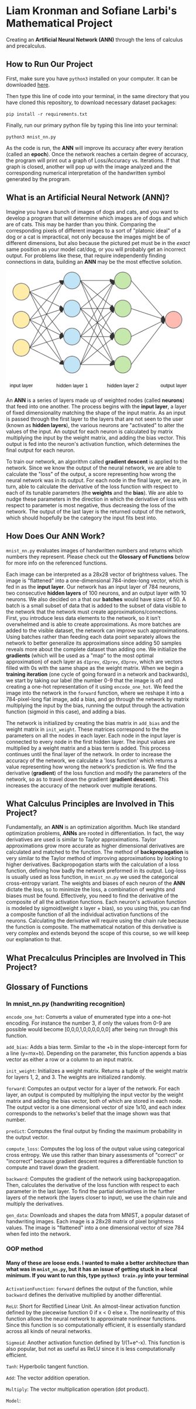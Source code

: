 # Liam Kronman and Sofiane Larbi's Mathematical Project
Creating an **Artificial Neural Network (ANN)** through the lens of calculus and precalculus.

## How to Run Our Project
First, make sure you have `python3` installed on your computer. It can be downloaded [here](https://www.python.org).  

Then type this line of code into your terminal, in the same directory that you have cloned this repository, to download necessary dataset packages:  

`pip install -r requirements.txt`  

Finally, run our primary python file by typing this line into your terminal:

`python3 mnist_nn.py`  

As the code is run, the **ANN** will improve its accuracy after every iteration (called an **epoch**). Once the network reaches a certain degree of accuracy, the program will print out a graph of Loss/Accuracy vs. Iterations. If that graph is closed, another
will pop up with the image analyzed and the corresponding numerical interpretation of the handwritten symbol generated by the program.

## What is an Artificial Neural Network (ANN)?
Imagine you have a bunch of images of dogs and cats, and you want to develop a program that will determine which images are of dogs and which are of cats. This may be harder than you think. Comparing the corresponding pixels of different images to a sort of "platonic ideal" of a dog or a cat is impractical, not only because the images might be of different dimensions, but also because the pictured pet must be in the *exact* same position as your model cat/dog, or you will probably get an incorrect output. For problems like these, that require independently finding connections in data, building an **ANN** may be the most effective solution.  

![Neural Network](/static/neuralnetwork.png)

An **ANN** is a series of layers made up of weighted nodes (called **neurons**) that feed into one another. The process begins with the **input layer**, a layer of fixed dimensionality matching the shape of the input matrix. As an input is passed through the first layer to the layers that are not seen to the user (known as **hidden layers**), the various neurons are "activated" to alter the values of the input. An output for each neuron is calculated by matrix multiplying the input by the weight matrix, and adding the bias vector. This output is fed into the neuron's activation function, which determines the final output for each neuron.  

To train our network, an algorithm called **gradient descent** is applied to the network. Since we know the output of the neural network, we are able to calculate the "loss" of the output, a score representing how wrong the neural network was in its output. For each node in the final layer, we are, in turn, able to calculate the derivative of the loss function with respect to each of its tunable parameters (the **weights** and the **bias**). We are able to nudge these parameters in the direction in which the derivative of loss with respect to parameter is most negative, thus decreasing the loss of the network. The output of the last layer is the returned output of the network, which should hopefully be the category the input fits best into.

## How Does Our ANN Work?
`mnist_nn.py` evaluates images of handwritten numbers and returns which numbers they represent. Please check out the **Glossary of Functions** below for more info on the referenced functions.  

Each image can be interpreted as a 28x28 vector of brightness values. The image is "flattened" into a one-dimensional 784-index-long vector, which is fed in as the **input layer**. Our network has an input layer of 784 neurons, two consecutive **hidden layers** of 100 neurons, and an output layer with 10 neurons. We also decided on a that our **batches** would have sizes of 50. A batch is a small subset of data that is added to the subset of data visible to the network that the network must create approximations/connections. First, you introduce less data elements to the network, so it isn't overwhelmed and is able to create approximations. As more batches are added to the visible dataset, the network can improve such approximations. Using batches rather than feeding each data point separately allows the network to better generalize its approximations since adding 50 samples reveals more about the complete dataset than adding one. We initialize the **gradients** (which will be used as a "map" to the most optimal approximation) of each layer as `d1prev`, `d2prev`, `d3prev`, which are vectors filled with 0s with the same shape as the weight matrix. When we begin a **training iteration** (one cycle of going forward in a network and backwards), we start by taking our label (the number 0-9 that the image is of) and creating a one-hot representation of it using `encode_one_hot`. We feed the image into the network in the `forward` function, where we reshape it into a 784-pixel-long flat image, add a bias, and go through the network by matrix multiplying the input by the bias, running the output through the activation function (sigmoid in this case), and adding a bias.  

The network is initialized by creating the bias matrix in `add_bias` and the weight matrix in `init_weight`. These matrices correspond to the the parameters on all the nodes in each layer. Each node in the input layer is connected to every node in the first hidden layer. The input values are multiplied by a weight matrix and a bias term is added. This process continues until the final layer of the network. In order to increase the accuracy of the network, we calculate a 'loss function' which returns a value representing how wrong the network's prediction is. We find the derivative (**gradient**) of the loss function and modify the parameters of the network, so as to travel down the gradient (**gradient descent**). This increases the accuracy of the network over multiple iterations.


## What Calculus Principles are Involved in This Project?
Fundamentally, an **ANN** is an optimization algorithm. Much like standard optimization problems, **ANNs** are rooted in differentiation. In fact, the way derivatives are used is similar to Taylor approximations. Taylor approximations grow more accurate as higher dimensional derivatives are calculated and matched to the function. The method of **backpropagation** is very similar to the Taylor method of improving approximations by looking to higher derivatives. Backpropogation starts with the calculation of a loss function, defining how badly the network preformed in its output. Log-loss is usually used as loss function, in `mnist_nn.py` we used the categorical cross-entropy variant. The weights and biases of each neuron of the **ANN** dictate the loss, so to minimize the loss, a combination of weights and biases must be found. Effectively, you need to find the derivative of the composite of all the activation functions. Each neuron's activation function is modeled by sigmoid(weight x layer + bias), so you using this, you can find a composite function of all the individual activation functions of the neurons. Calculating the derivative will require using the chain rule because the function is composite. The mathematical notation of this derivative is very complex and extends beyond the scope of this course, so we will keep our explanation to that.

## What Precalculus Principles are Involved in This Project?


## Glossary of Functions
### In mnist_nn.py (handwriting recognition)
`encode_one_hot`:  Converts a value of enumerated type into a one-hot encoding. For instance the number 3, if only the values from 0-9 are possible would become [0,0,0,1,0,0,0,0,0,0] after being run through this function.

`add_bias`: Adds a bias term. Similar to the +b in the slope-intercept form for a line (y=mx+b). Depending on the parameter, this function appends a bias vector as either a row or a column to an input matrix.

`init_weight`: Initializes a weight matrix. Returns a tuple of the weight matrix for layers 1, 2, and 3. The weights are initialized randomly.

`forward`: Computes an output vector for a layer of the network. For each layer, an output is computed by multiplying the input vector by the weight matrix and adding the bias vector, both of which are stored in each node. The output vector is a one dimensional vector of size 1x10, and each index corresponds to the networks's belief that the image shown was that number.

`predict`: Computes the final output by finding the maximum probability in the output vector.

`compute_loss`: Computes the log loss of the output value using categorical cross entropy. We use this rather than binary assessments of "correct" or "incorrect" because gradient descent requires a differentiable function to compute and travel down the gradient.

`backward`: Computes the gradient of the network using backpropagation. Then, calculates the derivative of the loss function with respect to each parameter in the last layer. To find the partial derivatives in the further layers of the network (the layers closer to input), we use the chain rule and multiply the derivatives.

`gen_data`: Downloads and shapes the data from MNIST, a popular dataset of handwriting images. Each image is a 28x28 matrix of pixel brightness values. The image is "flattened" into a one dimensional vector of size 784 when fed into the network.

### OOP method
#### Many of these are loose ends. I wanted to make a better architecture than what was in `mnist_nn.py`, but it has an issue of getting stuck in a local minimum. If you want to run this, type `python3 train.py` into your terminal
`ActivationFunction`: `forward` defines the output of the function, while `backward` defines the derivative multiplied by another differential.

`ReLU`: Short for Rectified Linear Unit. An almost-linear activation function defined by the piecewise function 0 if x < 0 else x. The nonlinearity of this function allows the neural network to approximate nonlinear functions. Since this function is so computationally efficient, it is essentially standard across all kinds of neural networks.

`Sigmoid`: Another activation function defined by 1/(1+e^-x). This function is also popular, but not as useful as ReLU since it is less computationally efficient.

`Tanh`: Hyperbolic tangent function.

`Add`: The vector addition operation.

`Multiply`: The vector multiplication operation (dot product).

`Model`:
